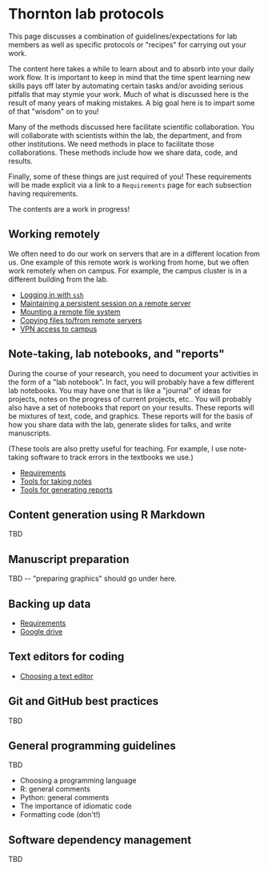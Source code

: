 # Thornton lab protocols

This page discusses a combination of guidelines/expectations for lab members as well as specific protocols or "recipes" for carrying out your work.

The content here takes a while to learn about and to absorb into your daily work flow.
It is important to keep in mind that the time spent learning new skills pays off later by automating certain tasks and/or avoiding serious pitfalls that may stymie your work.
Much of what is discussed here is the result of many years of making mistakes.
A big goal here is to impart some of that "wisdom" on to you!

Many of the methods discussed here facilitate scientific collaboration.
You will collaborate with scientists within the lab, the department, and from other institutions.
We need methods in place to facilitate those collaborations.
These methods include how we share data, code, and results.

Finally, some of these things are just required of you!
These requirements will be made explicit via a link to a `Requirements` page for each subsection having requirements.

The contents are a work in progress!

## Working remotely

We often need to do our work on servers that are in a different location from us.
One example of this remote work is working from home, but we often work remotely when on campus.
For example, the campus cluster is in a different building from the lab.

* [Logging in with `ssh`](ssh)
* [Maintaining a persistent session on a remote server](multiplexers)
* [Mounting a remote file system](remotefs)
* [Copying files to/from remote servers](remotecopy)
* [VPN access to campus](vpn)

## Note-taking, lab notebooks, and "reports"

During the course of your research, you need to document your activities in the form of a "lab notebook".
In fact, you will probably have a few different lab notebooks.
You may have one that is like a "journal" of ideas for projects, notes on the progress of current projects, etc..
You will probably also have a set of notebooks that report on your results.
These reports will be mixtures of text, code, and graphics.
These reports will for the basis of how you share data with the lab, generate slides for talks, and write manuscripts.

(These tools are also pretty useful for teaching.
For example, I use note-taking software to track errors in the textbooks we use.)

* [Requirements](notebookrequirements)
* [Tools for taking notes](notetaking)
* [Tools for generating reports](generatingreports)

## Content generation using R Markdown

TBD

## Manuscript preparation

TBD -- "preparing graphics" should go under here.

## Backing up data

* [Requirements](backuprequirements)
* [Google drive](googledrive)

## Text editors for coding

* [Choosing a text editor](editorchoice)

## Git and GitHub best practices

TBD

## General programming guidelines

TBD

* Choosing a programming language
* R: general comments
* Python: general comments
* The importance of idiomatic code
* Formatting code (don't!)

## Software dependency management

TBD
